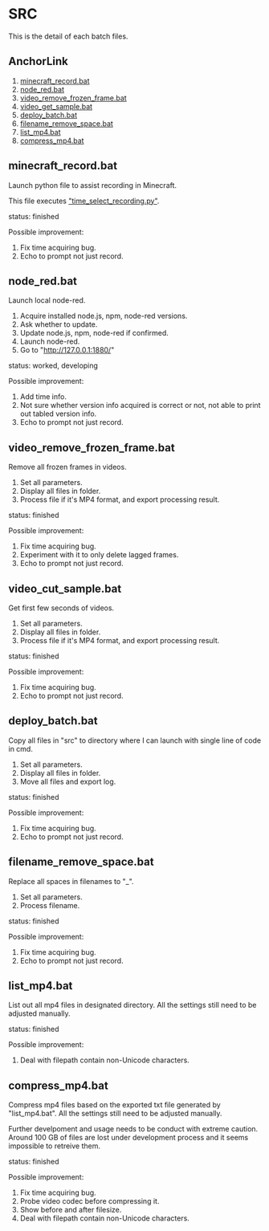 # SRC

This is the detail of each batch files.

## AnchorLink

1. [minecraft_record.bat](#1)
2. [node_red.bat](#2)
3. [video_remove_frozen_frame.bat](#3)
4. [video_get_sample.bat](#4)
5. [deploy_batch.bat](#5)
6. [filename_remove_space.bat](#6)
7. [list_mp4.bat](#7)
8. [compress_mp4.bat](#8)

## <a name="1"></a>minecraft_record.bat

Launch python file to assist recording in Minecraft.

This file executes ["time_select_recording.py"](https://github.com/belongtothenight/Minecraft-Scripts/blob/main/src/Time_Select_Recording.py).

status: finished

Possible improvement:

1. Fix time acquiring bug.
2. Echo to prompt not just record.

## <a name="2"></a>node_red.bat

Launch local node-red.

1. Acquire installed node.js, npm, node-red versions.
2. Ask whether to update.
3. Update node.js, npm, node-red if confirmed.
4. Launch node-red.
5. Go to "http://127.0.0.1:1880/"

status: worked, developing

Possible improvement:

1. Add time info.
2. Not sure whether version info acquired is correct or not, not able to print out tabled version info.
3. Echo to prompt not just record.

## <a name="3"></a>video_remove_frozen_frame.bat

Remove all frozen frames in videos.

1. Set all parameters.
2. Display all files in folder.
3. Process file if it's MP4 format, and export processing result.

status: finished

Possible improvement:

1. Fix time acquiring bug.
2. Experiment with it to only delete lagged frames.
3. Echo to prompt not just record.

## <a name="4"></a>video_cut_sample.bat

Get first few seconds of videos.

1. Set all parameters.
2. Display all files in folder.
3. Process file if it's MP4 format, and export processing result.

status: finished

Possible improvement:

1. Fix time acquiring bug.
2. Echo to prompt not just record.

## <a name="5"></a>deploy_batch.bat

Copy all files in "src" to directory where I can launch with single line of code in cmd.

1. Set all parameters.
2. Display all files in folder.
3. Move all files and export log.

status: finished

Possible improvement:

1. Fix time acquiring bug.
2. Echo to prompt not just record.

## <a name="6"></a>filename_remove_space.bat

Replace all spaces in filenames to "_".

1. Set all parameters.
2. Process filename.

status: finished

Possible improvement:

1. Fix time acquiring bug.
2. Echo to prompt not just record.

## <a name="7"></a>list_mp4.bat

List out all mp4 files in designated directory.
All the settings still need to be adjusted manually.

status: finished

Possible improvement:

1. Deal with filepath contain non-Unicode characters.

## <a name="8"></a>compress_mp4.bat

Compress mp4 files based on the exported txt file generated by "list_mp4.bat".
All the settings still need to be adjusted manually.

Further develpoment and usage needs to be conduct with extreme caution.
Around 100 GB of files are lost under development process and it seems impossible to retreive them.

status: finished

Possible improvement:

1. Fix time acquiring bug.
2. Probe video codec before compressing it.
3. Show before and after filesize.
4. Deal with filepath contain non-Unicode characters.
